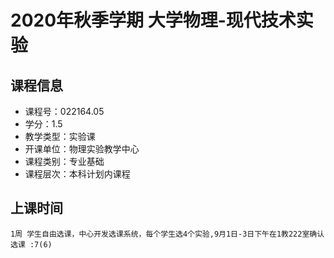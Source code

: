 # 2020年秋季学期 大学物理-现代技术实验 






## 课程信息

- 课程号：022164.05
- 学分：1.5
- 教学类型：实验课
- 开课单位：物理实验教学中心
- 课程类别：专业基础
- 课程层次：本科计划内课程

## 上课时间

```
1周 学生自由选课，中心开发选课系统，每个学生选4个实验,9月1日-3日下午在1教222室确认选课 :7(6)
```

